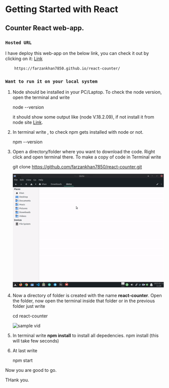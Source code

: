 # Getting Started with React

## Counter React web-app.

### `Hosted URL`

I have deploy this web-app on the below link, you can check it out by clicking on it:
    [Link](https://farzankhan7850.github.io/react-counter/)

        https://farzankhan7850.github.io/react-counter/

 

### `Want to run it on your local system`

1. Node should be installed in your PC/Laptop. To check the node version, open the terminal and write 

    node --version

    it should show some output like (node V.18.2.09), if not install it from node site [Link](https://nodejs.org/en/download/).


2. In terminal write , to check npm gets installed with node or not.

    npm --version 

3. Open a directory/folder where you want to download the code. Right click and open terminal there.
To make a copy of code in Terminal write

     git clone https://github.com/farzankhan7850/react-counter.git

    ![sample vid](https://github.com/farzankhan7850/react-counter/blob/main/gif1.gif?raw=true)

4. Now a directory of folder is created with the name **react-counter**.    Open the folder, now open the terminal inside that folder or in the previous folder just write 

    cd react-counter

    ![sample vid](https://github.com/farzankhan7850/react-counter/gif2.git)


5. In terminal write **npm install** to install all depedencies.
    npm install
    (this will take few seconds)

6.  At last write 

    npm start

Now you are good to go.

THank you.

